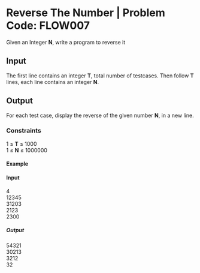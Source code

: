# Reverse The Number | Problem Code: FLOW007

Given an Integer **N**, write a program to reverse it

## Input

The first line contains an integer **T**, total number of testcases. Then follow **T** lines, each line contains an integer **N**.

## Output

For each test case, display the reverse of the given number **N**, in a new line.

### Constraints

1 ≤ **T** ≤ 1000  
1 ≤ **N** ≤ 1000000

#### Example

#### **Input**

4  
12345  
31203  
2123  
2300  

##### **Output**

54321  
30213  
3212  
32  
